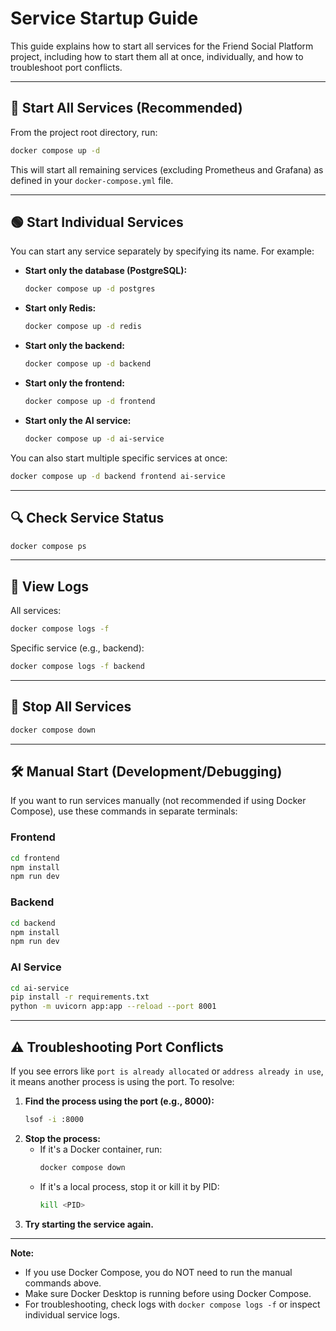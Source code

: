 # Service Startup Guide

This guide explains how to start all services for the Friend Social Platform project, including how to start them all at once, individually, and how to troubleshoot port conflicts.

---

## 🚀 Start All Services (Recommended)

From the project root directory, run:

```sh
docker compose up -d
```

This will start all remaining services (excluding Prometheus and Grafana) as defined in your `docker-compose.yml` file.

---

## 🟢 Start Individual Services

You can start any service separately by specifying its name. For example:

- **Start only the database (PostgreSQL):**
  ```sh
  docker compose up -d postgres
  ```
- **Start only Redis:**
  ```sh
  docker compose up -d redis
  ```
- **Start only the backend:**
  ```sh
  docker compose up -d backend
  ```
- **Start only the frontend:**
  ```sh
  docker compose up -d frontend
  ```
- **Start only the AI service:**
  ```sh
  docker compose up -d ai-service
  ```

You can also start multiple specific services at once:
```sh
docker compose up -d backend frontend ai-service
```

---

## 🔍 Check Service Status

```sh
docker compose ps
```

---

## 📜 View Logs

All services:
```sh
docker compose logs -f
```

Specific service (e.g., backend):
```sh
docker compose logs -f backend
```

---

## 🛑 Stop All Services

```sh
docker compose down
```

---

## 🛠️ Manual Start (Development/Debugging)

If you want to run services manually (not recommended if using Docker Compose), use these commands in separate terminals:

### Frontend
```sh
cd frontend
npm install
npm run dev
```

### Backend
```sh
cd backend
npm install
npm run dev
```

### AI Service
```sh
cd ai-service
pip install -r requirements.txt
python -m uvicorn app:app --reload --port 8001
```

---

## ⚠️ Troubleshooting Port Conflicts

If you see errors like `port is already allocated` or `address already in use`, it means another process is using the port. To resolve:

1. **Find the process using the port (e.g., 8000):**
   ```sh
   lsof -i :8000
   ```
2. **Stop the process:**
   - If it's a Docker container, run:
     ```sh
     docker compose down
     ```
   - If it's a local process, stop it or kill it by PID:
     ```sh
     kill <PID>
     ```
3. **Try starting the service again.**

---

**Note:**
- If you use Docker Compose, you do NOT need to run the manual commands above.
- Make sure Docker Desktop is running before using Docker Compose.
- For troubleshooting, check logs with `docker compose logs -f` or inspect individual service logs.